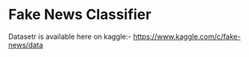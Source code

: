 # Fake News Classifier
 Datasetr is available here on kaggle:- https://www.kaggle.com/c/fake-news/data
